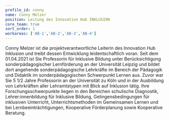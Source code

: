 ```yaml
---
profile_id: conny
name: Conny Melzer
position: Leitung des Innovation Hub INKLUSION
core_team: true
sort_order: 1
workareas: ['AB-1','AB-2','AB-3','AB-4']
---
```

Conny Melzer ist die projektverantwortliche Leiterin des Innovation Hub Inklusion und treibt dessen Entwicklung leidentschaftlich voran.
Seit dem 01.04.2021 ist Sie Professorin für Inklusive Bildung unter Berücksichtigung sonderpädagogischer Lernförderung an der Universität Leipzig und bildet dort angehende sonderpädagogische Lehrkräfte im Bereich der Pädagogik und Didaktik im sonderpädagogischen Schwerpunkt Lernen aus. Zuvor war Sie 5 1/2 Jahre Professorin an der Universität zu Köln und in der Ausbildung von Lehrkräften aller Lehramtstypen mit Blick auf Inklusion tätig. Ihre Forschungsschwerpunkte liegen in den Bereichen schulische Diagnostik, Lehrer:innenbildung für Inklusive Bildung, Gelingensbedingungen für inklusiven Unterricht, Unterrichtsmethoden im Gemeinsamen Lernen und bei Lernbeeinträchtigungen, Kooperative Förderplanung sowie Kooperative Beratung.
